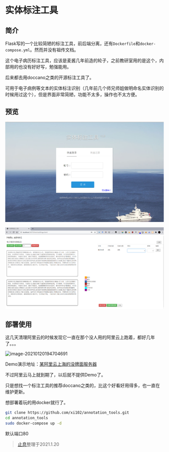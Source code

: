 # 实体标注工具

## 简介

Flask写的一个比较简陋的标注工具，前后端分离，还有`Dockerfile`和`docker-compose.yml`。然而并没有祖传文档。

这个电子病历标注工具，应该是麦酱几年前造的轮子，之前教研室用的是这个，内部用的也没有好好写，勉强能用。

后来都去用doccano之类的开源标注工具了。

可用于电子病例等文本的实体标注识别（几年前几个师兄师姐做明命名实体识别的时候用过这个），但是界面非常简陋，功能不太多，操作也不太方便。

## 预览

![image-20210120192804219](README/image-20210120192804219.png)

![image-20210120192727373](README/image-20210120192727373.png)

## 部署使用

这几天清理阿里云的时候发现它一直在那个没人用的阿里云上跑着，都好几年了。。。

![image-20210120194704691](/home/zjk/annotation/README/image-20210120194704691.png)

Demo演示地址：[某阿里云上海的没牌面服务器](http://139.224.54.233/html/login.html)

不过阿里云马上就到期了，以后就不提供Demo了。

只是想找一个标注工具的推荐doccano之类的，比这个好看好用得多，也一直在维护更新。

想部署着玩的用docker就行了。

```bash
git clone https://github.com/xi102/annotation_tools.git
cd annotation_tools
sudo docker-compose up -d
```

默认端口80

>[止息](https://github.com/Archaeoraptor)整理于2021.1.20
